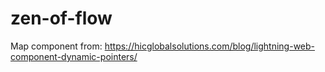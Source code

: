 # zen-of-flow

Map component from: https://hicglobalsolutions.com/blog/lightning-web-component-dynamic-pointers/
